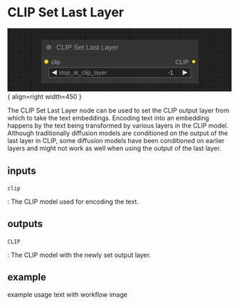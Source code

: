 # CLIP Set Last Layer

![CLIP Set Last Layer node](media/CLIPSetLastLayer.svg){ align=right width=450 }

The CLIP Set Last Layer node can be used to set the CLIP output layer from which to take the text embeddings. Encoding text into an embedding happens by the text being transformed by various layers in the CLIP model. Although traditionally diffusion models are conditioned on the output of the last layer in CLIP, some diffusion models have been conditioned on earlier layers and might not work as well when using the output of the last layer.

## inputs

`clip`

:   The CLIP model used for encoding the text.

## outputs

`CLIP`

:   The CLIP model with the newly set output layer.

## example

example usage text with workflow image